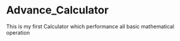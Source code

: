 # Advance_Calculator
This is my first Calculator which performance all basic mathematical operation
